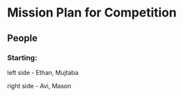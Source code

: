 # Mission Plan for Competition

## People 
### Starting:

left side - Ethan, Mujtaba

right side - Avi, Mason




























